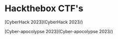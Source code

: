 # Hackthebox CTF's

[CyberHack 2023](CyberHack 2023/)

[Cyber-apocolypse 2023](Cyber-apocolypse 2023/)
